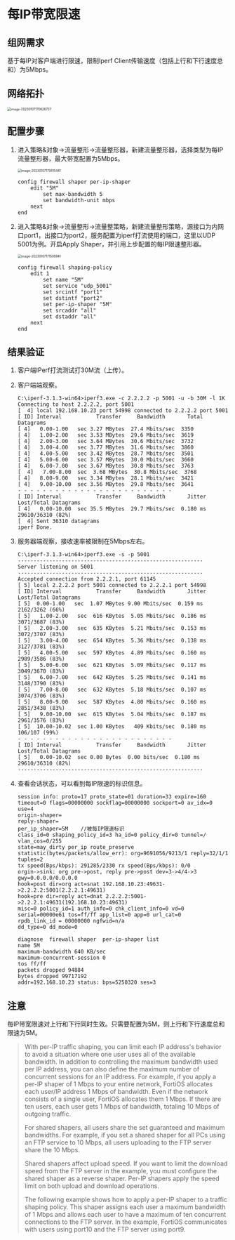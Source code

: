 # 每IP带宽限速

## 组网需求

基于每IP对客户端进行限速，限制Iperf Client传输速度（包括上行和下行速度总和）为5Mbps。

## 网络拓扑

<img src="../../../images/image-20230107170626737.png" alt="image-20230107170626737" style="zoom:50%;" />

## 配置步骤

1. 进入策略&对象→流量整形→流量整形器，新建流量整形器，选择类型为每IP流量整形器，最大带宽配置为5Mbps。

   <img src="../../../images/image-20230107170815441.png" alt="image-20230107170815441" style="zoom:50%;" />

   ```
   config firewall shaper per-ip-shaper
       edit "5M"
           set max-bandwidth 5
           set bandwidth-unit mbps
       next
   end
   ```

2. 进入策略&对象→流量整形→流量整策略，新建流量整形策略，源接口为内网口port1，出接口为port2，服务配置为iperf打流使用的端口，这里以UDP 5001为例。开启Apply Shaper，并引用上步配置的每IP限速整形器。

   <img src="../../../images/image-20230107171506941.png" alt="image-20230107171506941" style="zoom:50%;" />

   ```
   config firewall shaping-policy
       edit 1
           set name "5M"
           set service "udp_5001"
           set srcintf "port1"
           set dstintf "port2"
           set per-ip-shaper "5M"
           set srcaddr "all"
           set dstaddr "all"
       next
   end
   ```

## 结果验证

1. 客户端IPerf打流测试打30M流（上传）。

2. 客户端端观察。

   ```
   C:\iperf-3.1.3-win64>iperf3.exe -c 2.2.2.2 -p 5001 -u -b 30M -l 1K
   Connecting to host 2.2.2.2, port 5001
   [  4] local 192.168.10.23 port 54998 connected to 2.2.2.2 port 5001
   [ ID] Interval           Transfer     Bandwidth       Total Datagrams
   [ 4]   0.00-1.00   sec 3.27 MBytes  27.4 Mbits/sec  3350
   [ 4]   1.00-2.00   sec 3.53 MBytes  29.6 Mbits/sec  3619
   [ 4]   2.00-3.00   sec 3.64 MBytes  30.6 Mbits/sec  3732
   [ 4]   3.00-4.00   sec 3.77 MBytes  31.6 Mbits/sec  3860
   [ 4]   4.00-5.00   sec 3.42 MBytes  28.7 Mbits/sec  3501
   [ 4]   5.00-6.00   sec 3.57 MBytes  30.0 Mbits/sec  3660
   [ 4]   6.00-7.00   sec 3.67 MBytes  30.8 Mbits/sec  3763
   [  4]   7.00-8.00  sec  3.68 MBytes  30.8 Mbits/sec  3768
   [ 4]   8.00-9.00   sec 3.34 MBytes  28.1 Mbits/sec  3421
   [ 4]   9.00-10.00  sec 3.56 MBytes  29.8 Mbits/sec  3641
   - - - - - - - - - - - - - - - - - - - - - - - - -
   [ ID] Interval           Transfer     Bandwidth       Jitter   Lost/Total Datagrams
   [ 4]   0.00-10.00  sec 35.5 MBytes  29.7 Mbits/sec  0.180 ms 29610/36310 (82%)
   [  4] Sent 36310 datagrams
   iperf Done.
   ```

3. 服务器端观察，接收速率被限制在5Mbps左右。

   ```
   C:\iperf-3.1.3-win64>iperf3.exe -s -p 5001
   -----------------------------------------------------------
   Server listening on 5001
   -----------------------------------------------------------
   Accepted connection from 2.2.2.1, port 61145
   [ 5] local 2.2.2.2 port 5001 connected to 2.2.2.1 port 54998
   [ ID] Interval           Transfer     Bandwidth       Jitter   Lost/Total Datagrams
   [ 5]  0.00-1.00   sec  1.07 MBytes 9.00 Mbits/sec  0.159 ms  2162/3262 (66%)
   [ 5]   1.00-2.00   sec  616 KBytes  5.05 Mbits/sec  0.186 ms 3071/3687 (83%)
   [ 5]   2.00-3.00   sec  635 KBytes  5.21 Mbits/sec  0.153 ms 3072/3707 (83%)
   [ 5]   3.00-4.00   sec  654 KBytes  5.36 Mbits/sec  0.138 ms 3127/3781 (83%)
   [ 5]   4.00-5.00   sec  597 KBytes  4.89 Mbits/sec  0.160 ms 2989/3586 (83%)
   [ 5]   5.00-6.00   sec  621 KBytes  5.09 Mbits/sec  0.117 ms 3049/3670 (83%)
   [ 5]   6.00-7.00   sec  642 KBytes  5.25 Mbits/sec  0.141 ms 3148/3790 (83%)
   [ 5]   7.00-8.00   sec  632 KBytes  5.18 Mbits/sec  0.107 ms 3074/3706 (83%)
   [ 5]   8.00-9.00   sec  587 KBytes  4.80 Mbits/sec  0.160 ms 2851/3438 (83%)
   [ 5]   9.00-10.00  sec  615 KBytes  5.04 Mbits/sec  0.187 ms 2961/3576 (83%)
   [ 5]  10.00-10.02  sec 1.00 KBytes   409 Kbits/sec  0.180 ms 106/107 (99%)
   - - - - - - - - - - - - - - - - - - - - - - - - -
   [ ID] Interval           Transfer     Bandwidth       Jitter   Lost/Total Datagrams
   [ 5]   0.00-10.02  sec 0.00 Bytes  0.00 bits/sec  0.180 ms 29610/36310 (82%)
   -----------------------------------------------------------
   ```

4. 查看会话状态，可以看到每IP限速的标识信息。

   ```
   session info: proto=17 proto_state=01 duration=33 expire=160 timeout=0 flags=00000000 sockflag=00000000 sockport=0 av_idx=0 use=4
   origin-shaper=
   reply-shaper=
   per_ip_shaper=5M    //被每IP限速标识
   class_id=0 shaping_policy_id=3 ha_id=0 policy_dir=0 tunnel=/ vlan_cos=0/255
   state=may_dirty per_ip route_preserve
   statistic(bytes/packets/allow_err): org=9691056/9213/1 reply=32/1/1 tuples=2
   tx speed(Bps/kbps): 291285/2330 rx speed(Bps/kbps): 0/0
   orgin->sink: org pre->post, reply pre->post dev=3->4/4->3 gwy=0.0.0.0/0.0.0.0
   hook=post dir=org act=snat 192.168.10.23:49631->2.2.2.2:5001(2.2.2.1:49631)
   hook=pre dir=reply act=dnat 2.2.2.2:5001->2.2.2.1:49631(192.168.10.23:49631)
   misc=0 policy_id=1 auth_info=0 chk_client_info=0 vd=0
   serial=00000e61 tos=ff/ff app_list=0 app=0 url_cat=0
   rpdb_link_id = 00000000 ngfwid=n/a
   dd_type=0 dd_mode=0
   
   diagnose  firewall shaper  per-ip-shaper list
   name 5M
   maximum-bandwidth 640 KB/sec
   maximum-concurrent-session 0
   tos ff/ff
   packets dropped 94884
   bytes dropped 99717192
   addr=192.168.10.23 status: bps=5250320 ses=3 
   ```

## 注意

每IP带宽限速对上行和下行同时生效。只需要配置为5M，则上行和下行速度总和限速为5M。

> With per-IP traffic shaping, you can limit each IP address's behavior to avoid a situation where one user uses all of the available bandwidth. In addition to controlling the maximum bandwidth used per IP address, you can also define the maximum number of concurrent sessions for an IP address. For example, if you apply a per-IP shaper of 1 Mbps to your entire network, FortiOS allocates each user/IP address 1 Mbps of bandwidth. Even if the network consists of a single user, FortiOS allocates them 1 Mbps. If there are ten users, each user gets 1 Mbps of bandwidth, totaling 10 Mbps of outgoing traffic.
>
> For shared shapers, all users share the set guaranteed and maximum bandwidths. For example, if you set a shared shaper for all PCs using an FTP service to 10 Mbps, all users uploading to the FTP server share the 10 Mbps.
>
> Shared shapers affect upload speed. If you want to limit the download speed from the FTP server in the example, you must configure the shared shaper as a reverse shaper. Per-IP shapers apply the speed limit on both upload and download operations.
>
> The following example shows how to apply a per-IP shaper to a traffic shaping policy. This shaper assigns each user a maximum bandwidth of 1 Mbps and allows each user to have a maximum of ten concurrent connections to the FTP server. In the example, FortiOS communicates with users using port10 and the FTP server using port9.
